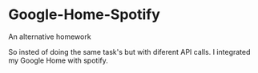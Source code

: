 # Google-Home-Spotify
An alternative homework

So insted of doing the same task's but with diferent API calls. 
I integrated my Google Home with spotify.
